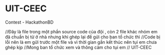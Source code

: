 # UIT-CEEC
Contest - HackathonBD

//Đây là file trong một phần source code của đội , còn 2 file khác nhóm em đã chuẩn bị từ ở nhà nhưng khi ghép lại để gửi cho ban tổ chức thì 
//Code bị lỗi nên là em gửi trước một file và vì thời gian gần kết thúc nên tụi em chưa ghép kịp
//Mong ban tổ chức xem và thông cảm cho tụi em
// UIT-CEEC
